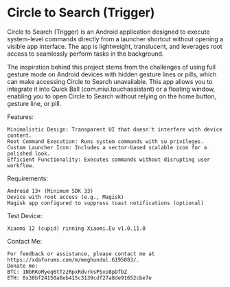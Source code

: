# Circle to Search (Trigger)
Circle to Search (Trigger) is an Android application designed to execute system-level commands directly from a launcher shortcut without opening a visible app interface. The app is lightweight, translucent, and leverages root access to seamlessly perform tasks in the background.

The inspiration behind this project stems from the challenges of using full gesture mode on Android devices with hidden gesture lines or pills, which can make accessing Circle to Search unavailable. This app allows you to integrate it into Quick Ball (com.miui.touchassistant) or a floating window, enabling you to open Circle to Search without relying on the home button, gesture line, or pill.

Features:

    Minimalistic Design: Transparent UI that doesn't interfere with device content.
    Root Command Execution: Runs system commands with su privileges.
    Custom Launcher Icon: Includes a vector-based scalable icon for a polished look.
    Efficient Functionality: Executes commands without disrupting user workflow.

Requirements:

    Android 13+ (Minimum SDK 33)
    Device with root access (e.g., Magisk)
    Magisk app configured to suppress toast notifications (optional)

Test Device:
 
    Xiaomi 12 (cupid) rinning Xiaomi.Eu v1.0.11.0

Contact Me:

    For feedback or assistance, please contact me at https://xdaforums.com/m/meghundul.6195083/.
    Donate me:
    BTC: 1NbRKoMyeq6tTzzRpxRdvrksPSxo8pDfbZ
    ETH: 0x30bf24150a6eb415c3139cdf27a8de91652cbe7e
